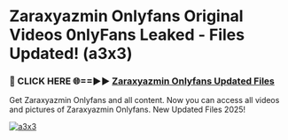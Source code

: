 # Zaraxyazmin Onlyfans Original Videos 0nlyFans Leaked - Files Updated! (a3x3)

<h3>🔴 CLICK HERE 🌐==►► <a href="https://tinyurl.com/ehrbuxhb" rel="nofollow">Zaraxyazmin Onlyfans Updated Files</a></h3>

Get Zaraxyazmin Onlyfans and all content. Now you can access all videos and pictures of Zaraxyazmin Onlyfans. New Updated Files 2025!

[![a3x3](https://i.imgur.com/lVYEuWS.gif)](https://tinyurl.com/ehrbuxhb)
